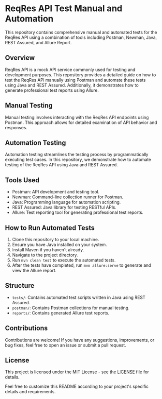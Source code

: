 # ReqRes API Test Manual and Automation

This repository contains comprehensive manual and automated tests for the ReqRes API using a combination of tools including Postman, Newman, Java, REST Assured, and Allure Report.

## Overview

ReqRes API is a mock API service commonly used for testing and development purposes. This repository provides a detailed guide on how to test the ReqRes API manually using Postman and automate these tests using Java and REST Assured. Additionally, it demonstrates how to generate professional test reports using Allure.

## Manual Testing

Manual testing involves interacting with the ReqRes API endpoints using Postman. This approach allows for detailed examination of API behavior and responses.

## Automation Testing

Automation testing streamlines the testing process by programmatically executing test cases. In this repository, we demonstrate how to automate testing of the ReqRes API using Java and REST Assured.

## Tools Used

- Postman: API development and testing tool.
- Newman: Command-line collection runner for Postman.
- Java: Programming language for automation scripting.
- REST Assured: Java library for testing RESTful APIs.
- Allure: Test reporting tool for generating professional test reports.

## How to Run Automated Tests

1. Clone this repository to your local machine.
2. Ensure you have Java installed on your system.
3. Install Maven if you haven't already.
4. Navigate to the project directory.
5. Run `mvn clean test` to execute the automated tests.
6. After the tests have completed, run `mvn allure:serve` to generate and view the Allure report.

## Structure

- `tests/`: Contains automated test scripts written in Java using REST Assured.
- `postman/`: Contains Postman collections for manual testing.
- `reports/`: Contains generated Allure test reports.

## Contributions

Contributions are welcome! If you have any suggestions, improvements, or bug fixes, feel free to open an issue or submit a pull request.

## License

This project is licensed under the MIT License - see the [LICENSE](LICENSE) file for details.

Feel free to customize this README according to your project's specific details and requirements.
